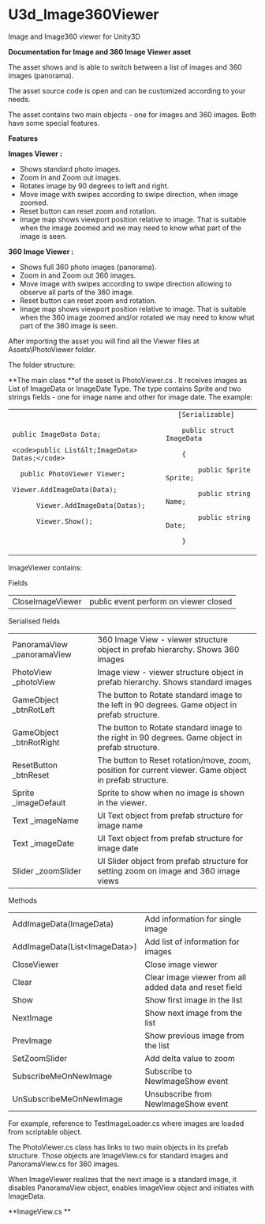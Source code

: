 # U3d_Image360Viewer
Image and Image360 viewer for Unity3D

**Documentation for Image and 360 Image Viewer asset**

The asset shows and is able to switch between a list of images and 360 images (panorama).

The asset source code is open and can be customized according to your needs.

The asset contains two main objects - one for images and 360 images. Both have some special features.

**Features**

**Images Viewer :**



*   Shows standard photo images. 
*   Zoom in and Zoom out images.
*   Rotates image by 90 degrees to left and right.
*   Move image with swipes according to swipe direction, when image zoomed.
*   Reset button can reset zoom and rotation.
*   Image map shows viewport  position relative to image. That is suitable when the image zoomed and we may need to know what part of the image is seen.

**360 Image Viewer :**



*   Shows full 360 photo images (panorama). 
*   Zoom in and Zoom out 360 images.
*   Move image with swipes according to swipe direction allowing to observe all parts of the 360 image.
*   Reset button can reset zoom and rotation.
*   Image map shows viewport  position relative to image. That is suitable when the 360 image zoomed and/or rotated we may need to know what part of the 360 image is seen.

After importing the asset you will find all the Viewer files at Assets\PhotoViewer folder.

The folder structure:

**The main class **of the asset is PhotoViewer.cs . It receives images as List of ImageData or ImageDate Type. The type contains Sprite and two strings fields - one for image name and other for image date. The example:


<table>
  <tr>
   <td>
    <code>public ImageData Data;</code>
<p>

    <code>public List&lt;ImageData> Datas;</code>
<p>
<code>	public PhotoViewer Viewer;</code>
<p>
<code>Viewer.AddImageData(Data);</code>
<p>
<code>     	Viewer.AddImageData(Datas);</code>
<p>
<code>     	Viewer.Show();</code>
   </td>
   <td><code>   [Serializable]</code>
<p>
<code>    public struct ImageData</code>
<p>
<code>    {</code>
<p>
<code>        public Sprite Sprite;</code>
<p>
<code>        public string Name;</code>
<p>
<code>        public string Date;</code>
<p>
<code>    }</code>
   </td>
  </tr>
</table>


ImageViewer contains:

Fields


<table>
  <tr>
   <td>CloseImageViewer
   </td>
   <td>public event perform on viewer closed
   </td>
  </tr>
</table>


Serialised fields


<table>
  <tr>
   <td>PanoramaView _panoramaView
   </td>
   <td>360 Image View - viewer structure object in prefab hierarchy. Shows 360 images
   </td>
  </tr>
  <tr>
   <td>PhotoView _photoView
   </td>
   <td>Image view - viewer structure object in prefab hierarchy. Shows standard images
   </td>
  </tr>
  <tr>
   <td>GameObject _btnRotLeft
   </td>
   <td>The button to Rotate standard image to the left in 90 degrees. Game object in prefab structure.
   </td>
  </tr>
  <tr>
   <td>GameObject _btnRotRight
   </td>
   <td>The button to Rotate standard image to the right in 90 degrees. Game object in prefab structure.
   </td>
  </tr>
  <tr>
   <td>ResetButton _btnReset
   </td>
   <td>The button to Reset rotation/move, zoom, position for current viewer. Game object in prefab structure.
   </td>
  </tr>
  <tr>
   <td>Sprite _imageDefault
   </td>
   <td>Sprite to show when no image is shown in the viewer.
   </td>
  </tr>
  <tr>
   <td>Text _imageName
   </td>
   <td>UI Text object from prefab structure for image name
   </td>
  </tr>
  <tr>
   <td>Text _imageDate
   </td>
   <td>UI Text object from prefab structure for image date
   </td>
  </tr>
  <tr>
   <td>Slider _zoomSlider
   </td>
   <td>UI Slider object from prefab structure for setting zoom on image and 360 image views
   </td>
  </tr>
</table>


Methods


<table>
  <tr>
   <td>AddImageData(ImageData)
   </td>
   <td>Add information for single image
   </td>
  </tr>
  <tr>
   <td>AddImageData(List&lt;ImageData>)
   </td>
   <td>Add list of information for images
   </td>
  </tr>
  <tr>
   <td>CloseViewer
   </td>
   <td>Close image viewer
   </td>
  </tr>
  <tr>
   <td>Clear
   </td>
   <td>Clear image viewer from all added data and reset field
   </td>
  </tr>
  <tr>
   <td>Show
   </td>
   <td>Show first image in the list
   </td>
  </tr>
  <tr>
   <td>NextImage
   </td>
   <td>Show next image from the list
   </td>
  </tr>
  <tr>
   <td>PrevImage
   </td>
   <td>Show previous image from the list
   </td>
  </tr>
  <tr>
   <td>SetZoomSlider
   </td>
   <td>Add delta value to zoom 
   </td>
  </tr>
  <tr>
   <td>SubscribeMeOnNewImage
   </td>
   <td>Subscribe to NewImageShow event
   </td>
  </tr>
  <tr>
   <td>UnSubscribeMeOnNewImage
   </td>
   <td>Unsubscribe from NewImageShow event
   </td>
  </tr>
</table>


For example, reference to TestImageLoader.cs where images are loaded from scriptable object.

The PhotoViewer.cs class has links to two main objects in its prefab structure. Those objects are ImageView.cs for standard images and PanoramaView.cs for 360 images.

When ImageViewer realizes that the next image is a standard image, it disables PanoramaView object, enables ImageView object and initiates with ImageData.

**ImageView.cs **
